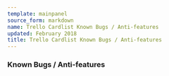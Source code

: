 ```yaml
---
template: mainpanel
source_form: markdown
name: Trello Cardlist Known Bugs / Anti-features
updated: February 2018
title: Trello Cardlist Known Bugs / Anti-features
---
```

### Known Bugs / Anti-features

